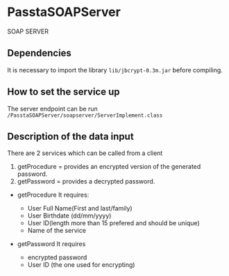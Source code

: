 # PasstaSOAPServer
SOAP SERVER 

## Dependencies
It is necessary to import the library `lib/jbcrypt-0.3m.jar` before compiling.

## How to set the service up
The server endpoint can be run `/PasstaSOAPServer/soapserver/ServerImplement.class`

## Description of the data input
There are 2 services which can be called from a client
1) getProcedure = provides an encrypted version of the generated password.
2) getPassword =  provides a decrypted password.

+ getProcedure 
    It requires:  
    - User Full Name(First and last/family)
    - User Birthdate (dd/mm/yyyy)
    - User ID(length more than 15 prefered and should be unique)
    - Name of the service 

+ getPassword
    It requires 
    - encrypted password
    - User ID (the one used for encrypting)
